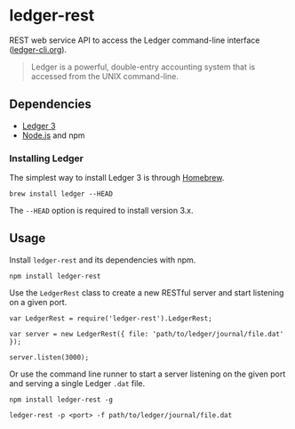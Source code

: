 # ledger-rest

REST web service API to access the Ledger command-line interface ([ledger-cli.org](http://ledger-cli.org/)).

> Ledger is a powerful, double-entry accounting system that is accessed from the UNIX command-line.

## Dependencies

  * [Ledger 3](http://ledger-cli.org/)
  * [Node.js](nodejs.org) and npm

### Installing Ledger

The simplest way to install Ledger 3 is through [Homebrew](http://mxcl.github.com/homebrew/).

    brew install ledger --HEAD

The `--HEAD` option is required to install version 3.x.

## Usage

Install `ledger-rest` and its dependencies with npm.

    npm install ledger-rest
    
Use the `LedgerRest` class to create a new RESTful server and start listening on a given port.

    var LedgerRest = require('ledger-rest').LedgerRest;
    
    var server = new LedgerRest({ file: 'path/to/ledger/journal/file.dat' });

    server.listen(3000);

Or use the command line runner to start a server listening on the given port and serving a single Ledger `.dat` file.

	npm install ledger-rest -g
	
    ledger-rest -p <port> -f path/to/ledger/journal/file.dat